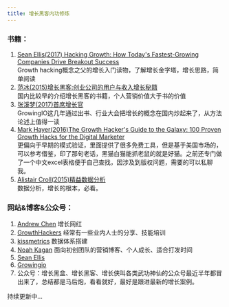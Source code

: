 ```yaml
---
title: 增长黑客内功修炼
---
```


### 书籍：
1. [Sean Ellis(2017) Hacking Growth: How Today's Fastest-Growing Companies Drive Breakout Success](https://www.amazon.cn/dp/045149721X/ref=sr_1_3?ie=UTF8&qid=1520306258&sr=8-3&keywords=growth+hacking)   
  Growth hacking概念之父的增长入门读物，了解增长金字塔，增长思路，简单阅读   
2. [范冰(2015)增长黑客:创业公司的用户与收入增长秘籍](https://www.amazon.cn/dp/B011BHQSV0/ref=sr_1_2?ie=UTF8&qid=1520306258&sr=8-2&keywords=growth+hacking)    
   国内比较早的介绍增长黑客的书籍，个人营销价值大于书的价值
3. [张溪梦(2017)首席增长官](https://www.amazon.cn/s/ref=nb_sb_noss_1/458-4302431-4690548?__mk_zh_CN=%E4%BA%9A%E9%A9%AC%E9%80%8A%E7%BD%91%E7%AB%99&url=search-alias%3Daps&field-keywords=%E7%94%A8%E6%88%B7%E5%A2%9E%E9%95%BF)  
   GrowingIO这几年通过出书、行业大会把增长的概念在国内炒起来了，从方法论述上值得一读  
4. [Mark Hayer(2016)The Growth Hacker's Guide to the Galaxy: 100 Proven Growth Hacks for the Digital Marketer](https://www.amazon.com/Growth-Hackers-Guide-Galaxy-Marketer/dp/1940715032/ref=sr_1_1?ie=UTF8&qid=1520676171&sr=8-1&keywords=growth+hacker+galaxy+guide)  
   更偏向于早期的模式验证，里面提供了很多免费工具，但是基于美国市场的，可以参考借鉴，印了那句老话，黑猫白猫能抓老鼠的就是好猫。之前还专门做了一个中文excel表格便于自己查找，因涉及到版权问题，需要的可以私聊我。
5. [Alistair Croll(2015)精益数据分析](https://www.amazon.cn/dp/B00RBEIHL2/ref=sr_1_1?ie=UTF8&qid=1520676596&sr=8-1&keywords=%E7%B2%BE%E7%9B%8A%E6%95%B0%E6%8D%AE%E5%88%86%E6%9E%90)  
   数据分析，增长的根本，必看。

### 网站&博客&公众号：
1. [Andrew Chen](http://andrewchen.co/) 增长网红
2. [GrowthHackers](https://growthhackers.com/tags/blogging) 经常有一些业内人士的分享、技能培训
3. [kissmetrics](https://blog.kissmetrics.com/) 数据体系搭建
4. [Noah Kagan](https://okdork.com/blog/) 面向初创团队的营销博客、个人成长、适合打发时间
5. [Sean Ellis](http://www.startup-marketing.com/) 
6. [Growingio](https://blog.growingio.com/)
7. 公众号：增长黑盒、增长黑客、增长侠叫各类武功神仙的公众号最近半年都冒出来了，总结都是马后炮，看看就好，最好是跟进最新的增长案例。

持续更新中...